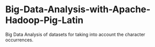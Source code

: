 # Big-Data-Analysis-with-Apache-Hadoop-Pig-Latin
Big Data Analysis of datasets for taking into account the character occurrences. 
